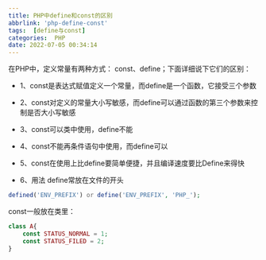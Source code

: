 ```yaml
---
title: PHP中define和const的区别
abbrlink: 'php-define-const'
tags:  [define与const]
categories:  PHP
date: 2022-07-05 00:34:14
---
```


<div class="note info">在PHP中，定义常量有两种方式： const、define；下面详细说下它们的区别：</div>


- 1、const是表达式赋值定义一个常量，而define是一个函数，它接受三个参数
- 2、const对定义的常量大小写敏感，而define可以通过函数的第三个参数来控制是否大小写敏感
- 3、const可以类中使用，define不能
- 4、const不能再条件语句中使用，而define可以
- 5、const在使用上比define要简单便捷，并且编译速度要比Define来得快

- 6、用法
define常放在文件的开头
```php
defined('ENV_PREFIX') or define('ENV_PREFIX', 'PHP_');
```
const一般放在类里：
```php
class A{
	const STATUS_NORMAL = 1;
	const STATUS_FILED = 2;
}
```
